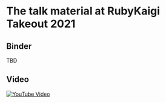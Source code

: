 # The talk material at RubyKaigi Takeout 2021

## Binder

TBD

## Video

[![YouTube Video](https://img.youtube.com/vi/iHOWyQt4y-Q/0.jpg)](https://www.youtube.com/watch?v=iHOWyQt4y-Q)
